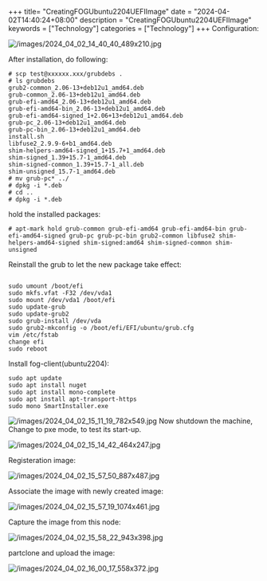 +++
title= "CreatingFOGUbuntu2204UEFIImage"
date = "2024-04-02T14:40:24+08:00"
description = "CreatingFOGUbuntu2204UEFIImage"
keywords = ["Technology"]
categories = ["Technology"]
+++
Configuration:     

![/images/2024_04_02_14_40_40_489x210.jpg](/images/2024_04_02_14_40_40_489x210.jpg)

After installation, do following:     

```
# scp test@xxxxxx.xxx/grubdebs .
# ls grubdebs
grub2-common_2.06-13+deb12u1_amd64.deb
grub-common_2.06-13+deb12u1_amd64.deb
grub-efi-amd64_2.06-13+deb12u1_amd64.deb
grub-efi-amd64-bin_2.06-13+deb12u1_amd64.deb
grub-efi-amd64-signed_1+2.06+13+deb12u1_amd64.deb
grub-pc_2.06-13+deb12u1_amd64.deb
grub-pc-bin_2.06-13+deb12u1_amd64.deb
install.sh
libfuse2_2.9.9-6+b1_amd64.deb
shim-helpers-amd64-signed_1+15.7+1_amd64.deb
shim-signed_1.39+15.7-1_amd64.deb
shim-signed-common_1.39+15.7-1_all.deb
shim-unsigned_15.7-1_amd64.deb
# mv grub-pc* ../
# dpkg -i *.deb
# cd ..
# dpkg -i *.deb
```
hold the installed packages:    

```
# apt-mark hold grub-common grub-efi-amd64 grub-efi-amd64-bin grub-efi-amd64-signed grub-pc grub-pc-bin grub2-common libfuse2 shim-helpers-amd64-signed shim-signed:amd64 shim-signed-common shim-unsigned
```
Reinstall the grub to let the new package take effect:     

```

sudo umount /boot/efi
sudo mkfs.vfat -F32 /dev/vda1
sudo mount /dev/vda1 /boot/efi
sudo update-grub
sudo update-grub2
sudo grub-install /dev/vda
sudo grub2-mkconfig -o /boot/efi/EFI/ubuntu/grub.cfg
vim /etc/fstab
change efi 
sudo reboot
```
Install fog-client(ubuntu2204):    

```
sudo apt update
sudo apt install nuget
sudo apt install mono-complete
sudo apt install apt-transport-https
sudo mono SmartInstaller.exe
```
![/images/2024_04_02_15_11_19_782x549.jpg](/images/2024_04_02_15_11_19_782x549.jpg)
Now shutdown the machine, Change to pxe mode, to test its start-up.  

![/images/2024_04_02_15_14_42_464x247.jpg](/images/2024_04_02_15_14_42_464x247.jpg)

Registeration image:    

![/images/2024_04_02_15_57_50_887x487.jpg](/images/2024_04_02_15_57_50_887x487.jpg)

Associate the image with newly created image:    

![/images/2024_04_02_15_57_19_1074x461.jpg](/images/2024_04_02_15_57_19_1074x461.jpg)

Capture the image from this node:     

![/images/2024_04_02_15_58_22_943x398.jpg](/images/2024_04_02_15_58_22_943x398.jpg)

partclone and upload the image:     

![/images/2024_04_02_16_00_17_558x372.jpg](/images/2024_04_02_16_00_17_558x372.jpg)
 
